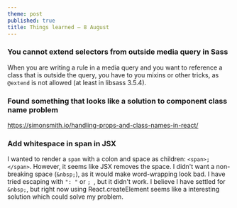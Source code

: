 ```yaml
---
theme: post
published: true
title: Things learned – 8 August
---
```

### You cannot extend selectors from outside media query in Sass
When you are writing a rule in a media query and you want to reference a class that is outside the query, you have to you mixins or other tricks, as `@extend` is not allowed (at least in libsass 3.5.4).

### Found something that looks like a solution to component class name problem
https://simonsmith.io/handling-props-and-class-names-in-react/

### Add whitespace in span in JSX
I wanted to render a `span` with a colon and space as children: `<span>; </span>`. However, it seems like JSX removes the space. I didn't want a non-breaking space (`&nbsp;`), as it would make word-wrapping look bad. I have tried escaping with `": "` or ```; ```, but it didn't work.
I believe I have settled for `&nbsp;`, but right now using React.createElement seems like a interesting solution which could solve my problem.